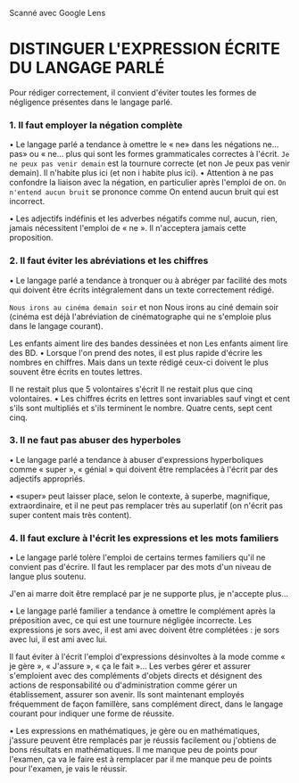 Scanné avec Google Lens


# DISTINGUER L'EXPRESSION ÉCRITE DU LANGAGE PARLÉ

Pour rédiger correctement, il convient d'éviter toutes les formes de négligence présentes dans le langage parlé.

### 1. Il faut employer la négation complète

• Le langage parlé a tendance à omettre le « ne» dans les négations ne... pas» ou « ne... plus qui sont les formes grammaticales correctes à l'écrit.
`Je ne peux pas venir demain` est la tournure correcte (et non Je peux pas venir demain). Il n'habite plus ici (et non i habite plus ici).
• Attention à ne pas confondre la liaison avec la négation, en particulier après l'emploi de on.
`On n'entend aucun bruit` se prononce comme On entend aucun bruit qui est incorrect.

• Les adjectifs indéfinis et les adverbes négatifs comme nul, aucun, rien, jamais nécessitent l'emploi de « ne ». 
Il n'acceptera jamais cette proposition.

### 2. Il faut éviter les abréviations et les chiffres

• Le langage parlé a tendance à tronquer ou à abréger par facilité des mots qui doivent être écrits intégralement dans un texte correctement rédigé.

`Nous irons au cinéma demain soir` et non Nous irons au ciné demain soir (cinéma est déjà l'abréviation de cinématographe qui ne s'emploie plus dans le langage courant).

Les enfants aiment lire des bandes dessinées et non Les enfants aiment lire des BD. 
• Lorsque l'on prend des notes, il est plus rapide d'écrire les nombres en chiffres.
Mais dans un texte rédigé ceux-ci doivent le plus souvent être écrits en toutes lettres.

Il ne restait plus que 5 volontaires s'écrit Il ne restait plus que cinq volontaires.
• Les chiffres écrits en lettres sont invariables sauf vingt et cent s'ils sont multipliés et s'ils terminent le nombre.
Quatre cents, sept cent cinq.

### 3. Il ne faut pas abuser des hyperboles

• Le langage parlé a tendance à abuser d'expressions hyperboliques comme « super »,
« génial » qui doivent être remplacées à l'écrit par des adjectifs appropriés.

• «super» peut laisser place, selon le contexte, à superbe, magnifique, extraordinaire, et il ne peut pas remplacer très au superlatif (on n'écrit pas super content mais très content).

### 4. Il faut exclure à l'écrit les expressions et les mots familiers

• Le langage parlé tolère l'emploi de certains termes familiers qu'il ne convient pas d'écrire. Il faut les remplacer par des mots d'un niveau de langue plus soutenu.

J'en ai marre doit être remplacé par je ne supporte plus, je n'accepte plus...

• Le langage parlé familier a tendance à omettre le complément après la préposition avec, ce qui est une tournure négligée incorrecte. Les expressions je sors avec, il est ami avec doivent être complétées : je sors avec lui, il est ami avec lui.

Il faut éviter à l'écrit l'emploi d'expressions désinvoltes à la mode comme « je gère »,
« J'assure », « ça le fait »...
Les verbes gérer et assurer s'emploient avec des compléments d'objets directs et désignent des actions de responsabilité ou d'administration comme gérer un établissement, assurer son avenir. Ils sont maintenant employés fréquemment de façon famillère, sans complément direct, dans le langage courant pour indiquer une forme de réussite.

• Les expressions en mathématiques, je gère ou en mathématiques, j'assure peuvent être remplacés par je réussis facilement ou j'obtiens de bons résultats en mathématiques.
Il me manque peu de points pour l'examen, ça va le faire est à remplacer par il me manque peu de points pour l'examen, je vais le réussir.
